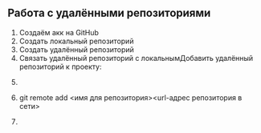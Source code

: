 ## Работа с удалёнными репозиториями
1. Создаём акк на GitHub
2. Создать локальный репозиторий
3. Создать удалённый репозиторий
4. Связать удалённый репозиторий с локальнымДобавить удалённый репозиторий к проекту:
5. ```
6. git remote add <имя для репозитория><url-адрес репозитория в сети>
7. ```
